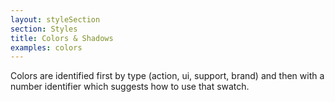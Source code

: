 ```yaml
---
layout: styleSection
section: Styles
title: Colors & Shadows
examples: colors
---
```

Colors are identified first by type (action, ui, support, brand)  and then with a number identifier which suggests how to use that swatch. 